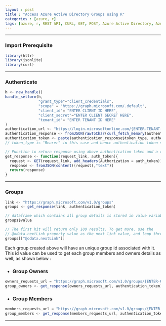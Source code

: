 ```yaml
---
layout : post
title : "Access Azure Active Directory Groups using R"
categories : [azure, r]
tags: [azure, r, REST API, CURL, GET, POST, Azure Active Directory, Azure AD, AD authentication, Authenticate]  
---
```


----
### Import Prerequisite
```javascript
library(httr)
library(jsonlite)
library(curl)
```
--- 

### Authenticate
```javascript
h <- new_handle()
handle_setform(h,
               "grant_type"="client_credentials",
               "scope" = "https://graph.microsoft.com/.default",
               "client_id"= "ENTER CLIENT ID HERE",
               "client_secret"="ENTER CLIENT SECRET HERE",
               "tenant_id"= "ENTER TENANT ID HERE"
)
authentication_url <- "https://login.microsoftonline.com/{ENTER-TENANT-ID-HERE}/oauth2/v2.0/token"
authentication_response <- fromJSON(rawToChar(curl_fetch_memory(authentication_url, handle = h)$content))
authentication_token <- paste(authentication_response$token_type, authentication_response$access_token)
// token_type is "Bearer" in this case and hence authentication token starts with "Bearer "

// Function to return response using above authentication token and a request link
get_response <- function(request_link, auth_token){
  request <- GET(request_link, add_headers(Authorization = auth_token))
  response <- fromJSON(content((request),"text"))
  return(response)
}

```
<!--break-->
--- 

### Groups
```javascript
link <- "https://graph.microsoft.com/v1.0/groups"
groups <- get_response(link, authentication_token)

// dataframe which contains all group details is stored in value variable
groups$value

// The first hit will return only 100 results. To get more, use the 
// @odata.nextLink property value as the next link value, and loop through it
groups[["@odata.nextLink"]]
```
Each group created above will have an unique group id associated with it. This id value can be used to get each group members and owners details as well, as shown below :  

* ### Group Owners

```javascript
owners_requests_url = "https://graph.microsoft.com/v1.0/groups/{ENTER-GROUP-ID-HERE}/owners"
group_owners <- get_response(owners_requests_url, authentication_token)  
```

* ### Group Members

```javascript
members_requests_url = "https://graph.microsoft.com/v1.0/groups/{ENTER-GROUP-ID-HERE}/members"
group_members <- get_response(members_requests_url, authentication_token)
```

---
